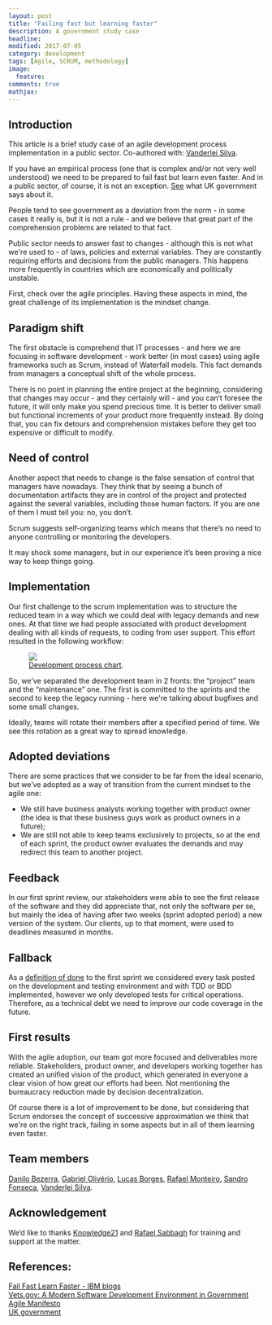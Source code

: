 ```yaml
---
layout: post
title: "Failing fast but learning faster"
description: A government study case
headline:
modified: 2017-07-05
category: development
tags: [Agile, SCRUM, methodology]
image:
  feature:
comments: true
mathjax:
---
```


## Introduction
This article is a brief study case of an agile development process implementation in a public sector. 
Co-authored with: <a href="http://vanderleisilva.github.io" target="_blank">Vanderlei Silva</a>.  

If you have an empirical process (one that is complex and/or not very well understood) we need to be prepared to fail fast but learn even faster. And in a public sector, of course, it is not an exception. <a href="https://www.gov.uk/service-manual/agile-delivery/agile-government-services-introduction#why-agile-is-better-for-services" target="_blank" >See</a> what UK government says about it.  

People tend to see government as a deviation from the norm - in some cases it really is, but it is not a rule - and we believe that great part of the comprehension problems are related to that fact.  

Public sector needs to answer fast to changes - although this is not what we're used to - of laws, policies and external variables. They are constantly requiring efforts and decisions from the public managers. This happens more frequently in countries which are economically and politically unstable.  

First, check over the agile principles. Having these aspects in mind, the great challenge of its implementation is the mindset change.  
## Paradigm shift
The first obstacle is comprehend that IT processes - and here we are focusing in software development - work better (in most cases) using agile frameworks such as Scrum, instead of Waterfall models. This fact demands from managers a conceptual shift of the whole process.  

There is no point in planning the entire project at the beginning, considering that changes may occur - and they certainly will - and you can’t foresee the future, it will only make you spend precious time. It is better to deliver small but functional increments of your product more frequently instead. By doing that, you can fix detours and comprehension mistakes before they get too expensive or difficult to modify.  

## Need of control
Another aspect that needs to change is the false sensation of control that managers have nowadays. They think that by seeing a bunch of documentation artifacts they are in control of the project and protected against the several variables, including those human factors. If you are one of them I must tell you: no, you don’t.  

Scrum suggests self-organizing teams which means that there’s no need to anyone controlling or monitoring the developers.  

It may shock some managers, but in our experience it’s been proving a nice way to keep things going.  

## Implementation
Our first challenge to the scrum implementation was to structure the reduced team in a way which we could deal with legacy demands and new ones. At that time we had people associated with product development dealing with all kinds of requests, to coding from user support. This effort resulted in the following workflow:  

<figure>
    <a href="http://rafaelmonteiro.github.io/images/development-process-semapro.png"><img src="http://rafaelmonteiro.github.io/images/development-process-semapro.png"></a>
    <figcaption><a href="http://rafaelmonteiro.github.io/" data-toggle="tooltip"
    title="Development process chart">Development process chart</a>.
    </figcaption>
</figure>

So, we've separated the development team in 2 fronts: the “project” team and the “maintenance” one. The first is committed to the sprints and the second to keep the legacy running - here we're talking about bugfixes and some small changes.  

Ideally, teams will rotate their members after a specified period of time. We see this rotation as a great way to spread knowledge.  

## Adopted deviations

There are some practices that we consider to be far from the ideal scenario, but we’ve adopted as a way of transition from the current mindset to the agile one:  

- We still have business analysts working together with product owner (the idea is that these business guys work as product owners in a future);  
- We are still not able to keep teams exclusively to projects, so at the end of each sprint, the product owner evaluates the demands and may redirect this team to another project.

## Feedback
In our first sprint review, our stakeholders were able to see the first release of the software and they did appreciate that, not only the software per se, but mainly the idea of having after two weeks (sprint adopted period) a new version of the system. Our clients, up to that moment, were used to deadlines measured in months.  

## Fallback
As a <a href="https://www.scrumalliance.org/community/articles/2008/september/what-is-definition-of-done-(dod)" target="_blank">definition of done</a> to the first sprint we considered every task posted on the development and testing environment and with TDD or BDD implemented, however we only developed tests for critical operations. Therefore, as a technical debt we need to improve our code coverage in the future.  

## First results
With the agile adoption, our team got more focused and deliverables more reliable. Stakeholders, product owner, and developers working together has created an unified vision of the product, which generated in everyone a clear vision of how great our efforts had been. Not mentioning the bureaucracy reduction made by decision decentralization.  

Of course there is a lot of improvement to be done, but considering that Scrum endorses the concept of successive approximation we think that we're on the right track, failing in some aspects but in all of them learning even faster.  

## Team members
<a target="_blank" href="https://www.linkedin.com/in/danilo-bezerra/">Danilo Bezerra</a>,
<a target="_blank" href="https://www.linkedin.com/in/gabriel-oliverio/">Gabriel Olivério</a>,
<a target="_blank" href="https://www.linkedin.com/in/lucassantosborges/">Lucas Borges</a>,
<a target="_blank" href="https://www.linkedin.com/in/rafaelfmonteiro/">Rafael Monteiro</a>,
<a target="_blank" href="https://www.linkedin.com/in/sandro-fonseca-39a11217/">Sandro Fonseca</a>,
<a target="_blank" href="https://www.linkedin.com/in/vanderlei-alves-da-silva">Vanderlei Silva</a>.

## Acknowledgement
We’d like to thanks <a target="_blank" href="https://www.linkedin.com/company-beta/3178918/">Knowledge21</a> and <a target="_blank" href="https://www.linkedin.com/in/rafaelsabbagh/">Rafael Sabbagh</a> for training and support at the matter.  

## References:

<a target="_blank" href="https://www.ibm.com/blogs/think-leaders/marketing/fail-fast-learn-faster">Fail Fast Learn Faster - IBM blogs</a><br/>
<a target="_blank" href="https://medium.com/the-u-s-digital-service/vets-gov-a-modern-software-development-environment-in-government-2a0ec8f0623a">Vets.gov: A Modern Software Development Environment in Government</a><br/>
<a target="_blank" href="http://agilemanifesto.org/principles.html">Agile Manifesto</a><br/>
<a target="_blank" href="https://www.gov.uk/service-manual/agile-delivery/agile-government-services-introduction#why-agile-is-better-for-services">UK government</a>
